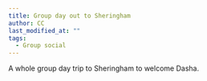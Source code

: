 ```yaml
---
title: Group day out to Sheringham
author: CC
last_modified_at: ""
tags:
  - Group social
---
```

<!-- excerpt start -->
A whole group day trip to Sheringham to welcome Dasha.
<!-- excerpt end -->
